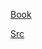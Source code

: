 [Book](https://book.douban.com/subject/25831005/)

[Src](http://minnie.tuhs.org/cgi-bin/utree.pl?file=V6)
